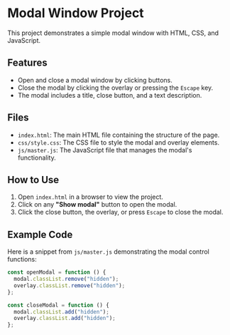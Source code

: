 # Modal Window Project

This project demonstrates a simple modal window with HTML, CSS, and JavaScript. 

## Features

- Open and close a modal window by clicking buttons.
- Close the modal by clicking the overlay or pressing the `Escape` key.
- The modal includes a title, close button, and a text description.

## Files

- `index.html`: The main HTML file containing the structure of the page.
- `css/style.css`: The CSS file to style the modal and overlay elements.
- `js/master.js`: The JavaScript file that manages the modal's functionality.

## How to Use

1. Open `index.html` in a browser to view the project.
2. Click on any **"Show modal"** button to open the modal.
3. Click the close button, the overlay, or press `Escape` to close the modal.

## Example Code

Here is a snippet from `js/master.js` demonstrating the modal control functions:

```javascript
const openModal = function () {
  modal.classList.remove("hidden");
  overlay.classList.remove("hidden");
};

const closeModal = function () {
  modal.classList.add("hidden");
  overlay.classList.add("hidden");
};
